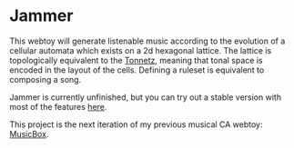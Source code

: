 # Jammer

This webtoy will generate listenable music according to the evolution of a cellular automata which exists on a 2d hexagonal lattice. The lattice is topologically equivalent to the [Tonnetz](https://en.wikipedia.org/wiki/Tonnetz), meaning that tonal space is encoded in the layout of the cells. Defining a ruleset is equivalent to composing a song.

Jammer is currently unfinished, but you can try out a stable version with most of the features [here](http://students.washington.edu/abemill/Jammer/).

This project is the next iteration of my previous musical CA webtoy: [MusicBox](https://github.com/Gamemackerel/Musicbox).
